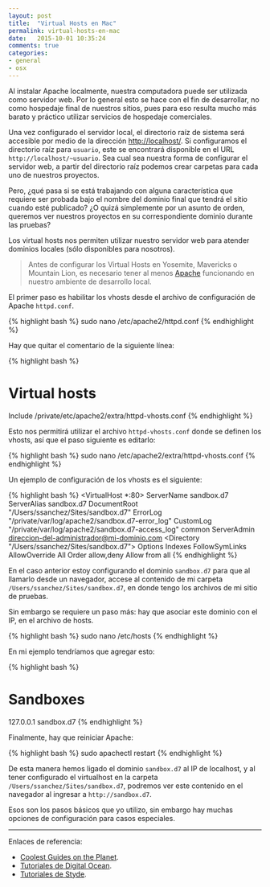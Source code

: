 ```yaml
---
layout: post
title:  "Virtual Hosts en Mac"
permalink: virtual-hosts-en-mac
date:   2015-10-01 10:35:24
comments: true
categories:
- general
- osx
---
```


Al instalar Apache localmente, nuestra computadora puede ser utilizada como servidor web. Por lo general esto se hace con el fin de desarrollar, no como hospedaje final de nuestros sitios, pues para eso resulta mucho más barato y práctico utilizar servicios de hospedaje comerciales.

Una vez configurado el servidor local, el directorio raíz de sistema será accesible por medio de la dirección [http://localhost/](http://localhost/). Si configuramos el directorio raíz para `usuario`, este se encontrará disponible en el URL `http://localhost/~usuario`. Sea cual sea nuestra forma de configurar el servidor web, a partir del directorio raíz podemos crear carpetas para cada uno de nuestros proyectos.

Pero, ¿qué pasa si se está trabajando con alguna característica que requiere ser probada bajo el nombre del dominio final que tendrá el sitio cuando esté publicado? ¿O quizá simplemente por un asunto de orden, queremos ver nuestros proyectos en su correspondiente dominio durante las pruebas?

<!--more-->

Los virtual hosts nos permiten utilizar nuestro servidor web para atender dominios locales (sólo disponibles para nosotros).

> Antes de configurar los Virtual Hosts en Yosemite, Mavericks o Mountain Lion, es necesario tener al menos [Apache](/amp-basico-en-osx) funcionando en nuestro ambiente de desarrollo local.

El primer paso es habilitar los vhosts desde el archivo de configuración de Apache `httpd.conf`.

{% highlight bash %}
sudo nano /etc/apache2/httpd.conf
{% endhighlight %}

Hay que quitar el comentario de la siguiente línea:

{% highlight bash %}
# Virtual hosts

Include /private/etc/apache2/extra/httpd-vhosts.conf
{% endhighlight %}

Esto nos permitirá utilizar el archivo `httpd-vhosts.conf` donde se definen los vhosts, así que el paso siguiente es editarlo:

{% highlight bash %}
sudo nano /etc/apache2/extra/httpd-vhosts.conf
{% endhighlight %}

Un ejemplo de configuración de los vhosts es el siguiente:

{% highlight bash %}
<VirtualHost *:80>
    ServerName sandbox.d7
    ServerAlias sandbox.d7
    DocumentRoot "/Users/ssanchez/Sites/sandbox.d7"
    ErrorLog "/private/var/log/apache2/sandbox.d7-error_log"
    CustomLog "/private/var/log/apache2/sandbox.d7-access_log" common
    ServerAdmin direccion-del-administrador@mi-dominio.com
        <Directory "/Users/ssanchez/Sites/sandbox.d7">
            Options Indexes FollowSymLinks
            AllowOverride All
            Order allow,deny
            Allow from all
        </Directory>
</VirtualHost>
{% endhighlight %}

En el caso anterior estoy configurando el dominio `sandbox.d7` para que al llamarlo desde un navegador, accese al contenido de mi carpeta `/Users/ssanchez/Sites/sandbox.d7`, en donde tengo los archivos de mi sitio de pruebas.

Sin embargo se requiere un paso más: hay que asociar este dominio con el IP, en el archivo de hosts.

{% highlight bash %}
sudo nano /etc/hosts
{% endhighlight %}

En mi ejemplo tendríamos que agregar esto:

{% highlight bash %}
# Sandboxes

127.0.0.1 sandbox.d7
{% endhighlight %}

Finalmente, hay que reiniciar Apache:

{% highlight bash %}
sudo apachectl restart
{% endhighlight %}

De esta manera hemos ligado el dominio `sandbox.d7` al IP de localhost, y al tener configurado el virtualhost en la carpeta `/Users/ssanchez/Sites/sandbox.d7`, podremos ver este contenido en el navegador al ingresar a `http://sandbox.d7`.

Esos son los pasos básicos que yo utilizo, sin embargo hay muchas opciones de configuración para casos especiales.

---
Enlaces de referencia:

* [Coolest Guides on the Planet](http://coolestguidesontheplanet.com/set-virtual-hosts-apache-mac-osx-10-10-yosemite/).
* [Tutoriales de Digital Ocean](https://www.digitalocean.com/community/tutorials/como-configurar-virtual-host-de-apache-en-ubuntu-14-04-lts-es).
* [Tutoriales de Styde](https://styde.net/como-crear-virtual-hosts-con-apache-para-linux-y-mac/).
